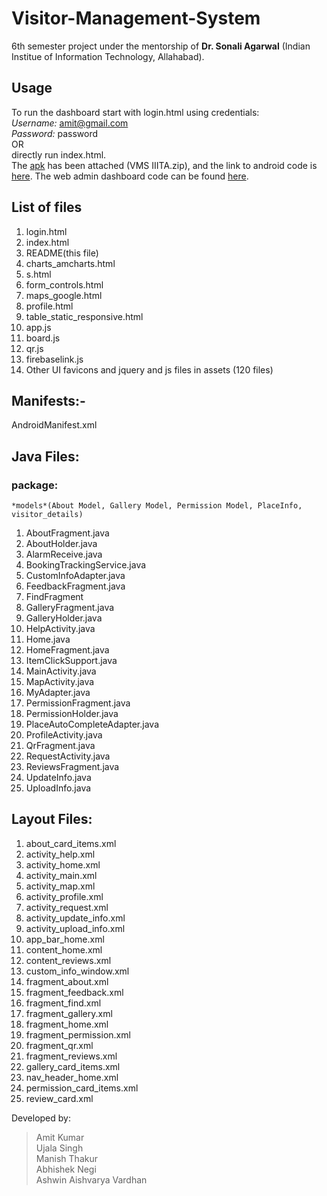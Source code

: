 # Visitor-Management-System
6th semester project under the mentorship of **Dr. Sonali Agarwal** (Indian Institue of Information Technology, Allahabad).

## Usage
To run the dashboard start with login.html using credentials:  
*Username:* amit@gmail.com  
*Password:* password  
OR  
directly run index.html.  
The [apk](https://github.com/vardhanaav/Visitor-Management-System/blob/master/VMS%20IIITA.zip) has been attached (VMS IIITA.zip), and the link to android code is [here](https://drive.google.com/file/d/1rXtqlZcwp7SBIWN98-NId66g1f0zHLg5/view). The web admin dashboard code can be found [here](https://drive.google.com/file/d/1GtT0GezXR0tI1BBbqBEbIqyqV7pTSVYG/view).


## List of files
1. login.html
2. index.html
3. README(this file)
4. charts_amcharts.html
5. s.html
6. form_controls.html
7. maps_google.html
8. profile.html
9. table_static_responsive.html
10. app.js
11. board.js
12. qr.js
13. firebaselink.js
14. Other UI favicons and jquery and js files in assets (120 files)

## Manifests:- 
AndroidManifest.xml

## Java Files:
### package: 
`*models*(About Model, Gallery Model, Permission Model, PlaceInfo, visitor_details)`  
1. AboutFragment.java  
2. AboutHolder.java  
3. AlarmReceive.java  
4. BookingTrackingService.java  
5. CustomInfoAdapter.java  
6. FeedbackFragment.java  
7. FindFragment  
8. GalleryFragment.java  
9. GalleryHolder.java  
10. HelpActivity.java  
11. Home.java  
12. HomeFragment.java  
13. ItemClickSupport.java  
14. MainActivity.java  
15. MapActivity.java  
16. MyAdapter.java  
17. PermissionFragment.java  
18. PermissionHolder.java  
19. PlaceAutoCompleteAdapter.java  
20. ProfileActivity.java  
21. QrFragment.java  
22. RequestActivity.java  
23. ReviewsFragment.java  
24. UpdateInfo.java  
25. UploadInfo.java  

## Layout Files:
1. about_card_items.xml  
2. activity_help.xml  
3. activity_home.xml  
4. activity_main.xml  
5. activity_map.xml  
6. activity_profile.xml  
7. activity_request.xml  
8. activity_update_info.xml  
9. activity_upload_info.xml  
10. app_bar_home.xml  
11. content_home.xml  
12. content_reviews.xml  
13. custom_info_window.xml  
14. fragment_about.xml
15. fragment_feedback.xml
16. fragment_find.xml
17. fragment_gallery.xml
18. fragment_home.xml
19. fragment_permission.xml
20. fragment_qr.xml
21. fragment_reviews.xml
22. gallery_card_items.xml
23. nav_header_home.xml
24. permission_card_items.xml
25. review_card.xml
    
Developed by:
> Amit Kumar  
> Ujala Singh  
> Manish Thakur  
> Abhishek Negi    
> Ashwin Aishvarya Vardhan  

